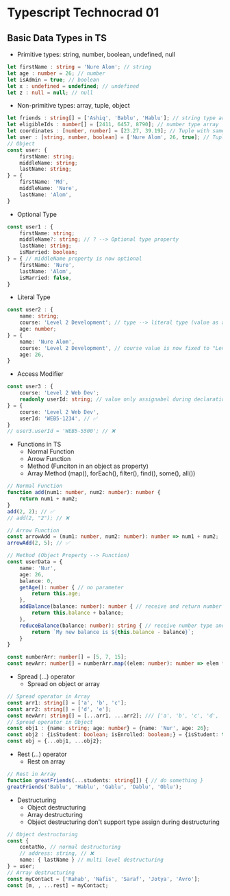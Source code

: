 # Typescript Technocrad 01

## Basic Data Types in TS
- Primitive types: string, number, boolean, undefined, null
```ts
let firstName : string = 'Nure Alom'; // string
let age : number = 26; // number
let isAdmin = true; // boolean
let x : undefined = undefined; // undefined
let z : null = null; // null
```
- Non-primitive types: array, tuple, object
```ts
let friends : string[] = ['Ashiq', 'Bablu', 'Hablu']; // string type array
let eligibleIds : number[] = [2411, 6457, 8790]; // number type array
let coordinates : [number, number] = [23.27, 39.19]; // Tuple with same typs of data
let user : [string, number, boolean] = ['Nure Alom', 26, true]; // Tuple with different types of data
// Object
const user: {
    firstName: string;
    middleName: string;
    lastName: string;
} = {
    firstName: 'Md',
    middleName: 'Nure',
    lastName: 'Alom',
}
```
- Optional Type
```ts
const user1 : {
    firstName: string;
    middleName?: string; // ? --> Optional type property
    lastName: string;
    isMarried: boolean;
} = { // middleName property is now optional
    firstName: 'Nure',
    lastName: 'Alom',
    isMarried: false,
}
```
- Literal Type
```ts
const user2 : {
    name: string;
    course: 'Level 2 Development'; // type --> literal type (value as a type)
    age: number;
} = {
    name: 'Nure Alom',
    course: 'Level 2 Development', // course value is now fixed to "Level 2 Develpment"
    age: 26,
}
```
- Access Modifier
```ts
const user3 : {
    course: 'Level 2 Web Dev';
    readonly userId: string; // value only assignabel during declaration.
} = {
    course: 'Level 2 Web Dev',
    userId: 'WEB5-1234', // ✅
}
// user3.userId = 'WEB5-5500'; // ❌
```
- Functions in TS
    - Normal Function
    - Arrow Function
    - Method (Funciton in an object as property)
    - Array Method (map(), forEach(), filter(), find(), some(), all())
```ts
// Normal Function
function add(num1: number, num2: number): number {
    return num1 + num2;
}
add(2, 2); // ✅
// add(2, "2"); // ❌

// Arrow Function
const arrowAdd = (num1: number, num2: number): number => num1 + num2;
arrowAdd(2, 5); // ✅

// Method (Object Property --> Function)
const userData = {
    name: 'Nur',
    age: 26,
    balance: 0,
    getAge(): number { // no parameter
        return this.age;
    },
    addBalance(balance: number): number { // receive and return number type value
        return this.balance + balance;
    },
    reduceBalance(balance: number): string { // receive number type and return string type value
        return `My new balance is ${this.balance - balance}`;
    }
}

const numberArr: number[] = [5, 7, 15];
const newArr: number[] = numberArr.map((elem: number): number => elem * elem); // map() method receiving a number and returning a number
```
- Spread (...) operator
    - Spread on object or array
```ts
// Spread operator in Array
const arr1: string[] = ['a', 'b', 'c'];
const arr2: string[] = ['d', 'e'];
const newArr: string[] = [...arr1, ...arr2]; /// ['a', 'b', 'c', 'd', 'e']
// Spread operator in Object
const obj1 : {name: string; age: number} = {name: 'Nur', age: 26};
const obj2 : {isStudent: boolean; isEnrolled: boolean;} = {isStudent: true, isEnrolled: false};
const obj = {...obj1, ...obj2};
```
- Rest (...) operator
    - Rest on array
```ts
// Rest in Array
function greatFriends(...students: string[]) { // do something }
greatFriends('Bablu', 'Hablu', 'Gablu', 'Dablu', 'Oblu');
```
- Destructuring
    - Object destructuring
    - Array destructuring
    - Object destructuring don't support type assign during destructuring
```ts
// Object destructuring
const {
    contatNo, // normal destructuring
    // address: string, // ❌
    name: { lastName } // multi level destructuring
} = user;
// Array destructuring
const myContact = ['Rahab', 'Nafis', 'Saraf', 'Jotya', 'Avro'];
const [m, , ...rest] = myContact;
```